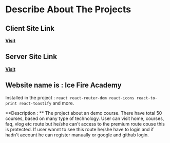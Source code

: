 # Describe About The Projects

## Client Site Link

[**Visit**](https://ice-fire-academy.web.app)

## Server Site Link

[**Visit**](https://ice-fire-academy-server.vercel.app)

## Website name is : Ice Fire Academy

Installed in the project :
`react react-router-dom react-icons react-to-print react-toastify` and more.

**Description : ** The project about an demo course. There have total 50 courses, based on many type of technology. User can visit home, courses, faq, vlog etc route but he/she can't access to the premium route couse this is protected. If user wannt to see this route he/she have to login and if hadn't account he can register manually or google and github login.
